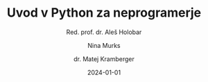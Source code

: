 ---
date: "2024-01-01" 
version: "0.1.3"
lastUpdate: "2024-09-04 16:00:00"
layout: "course"
id: "UPyN"
permalink: "UPyN"
author:
- "Red. prof. dr. Aleš Holobar"
- "Nina Murks"
- "dr. Matej Kramberger"
contact: "nina.murks@um.si"
notifyData:
  - notifyEmail: "nina.murks@um.si"
    notify: true
  - notifyEmail: "cvetanka.pasinechka@student.um.si"
    notify: false
title: "Uvod v Python za neprogramerje"
image: "https://images.unsplash.com/photo-1517148815978-75f6acaaf32c"
type: "Krajše izobraževanje s preverjanjem (pilotno mikrodokazilo)"
field:
- "KLASIUS-P-16 (0610)"
keywords:
- "Python"
- "sintaksa"
- "podatkovni tipi"
- "pogojni stavki"
- "zanke"
- "funkcije"
- "uvod v nevronske mreže"
intended:
- "poklicno"
- "učitelji"
- "študenti"
- "vseživljensko učenje"
- "osipniki"
- "dijaki"
difficulty: "Začetni nivo"
requisite: ""
description: |
    Udeleženci bodo pridobili temeljne veščine programiranja v programskem jeziku Pythonu, kjer se bodo spoznali z osnovnimi koncepti, kot so spremenljivke, podatkovni tipi, pogojni stavki, zanke in funkcije. Med izobraževanjem se bomo posvetili tudi risanju grafov ter preprosti obdelavi slik. Izobraževanje bo sestavljeno iz teoretičnih in praktičnih pristopov ter tako opremilo udeležence z zadostnim znanjem za samostojno nadgrajevanje znanja iz programiranja.
state: "1. pilotna izvedba"
execution: "Mešana"
ects: "1"
implementation: |
    Predavanja: 9 ur
    Vaje: 9 ur
    Samostojno delo: 12 ur
cType: "1"
executionStartDate: "2024-10-14"
executionData: |
    14. 10. 2024 ob 16:00-19:00h
    17. 10. 2024 ob 16:00-19:00h
    18. 10. 2024 ob 16:00-19:00h
    21. 10. 2024 ob 16:00-19:00h
    24. 10. 2024 ob 16:00-17:30h
    25. 10. 2024 ob 16:00-17:30h
filledCourse: true
---